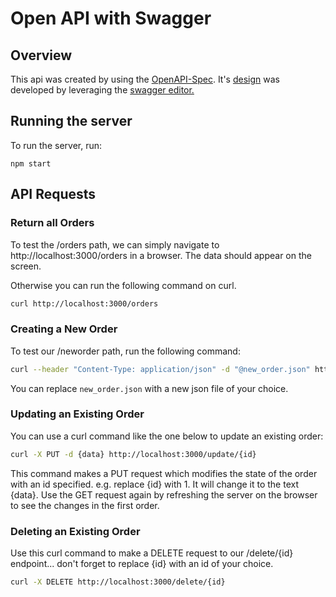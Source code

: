 # Open API with Swagger

## Overview

This api was created by using the [OpenAPI-Spec](https://github.com/OAI/OpenAPI-Specification). It's [design](./orders-openapi-spec.yaml) was developed by leveraging the [swagger editor.](https://editor.swagger.io/)

## Running the server

To run the server, run:

```npm
npm start
```

## API Requests

### Return all Orders

To test the /orders path, we can simply navigate to http://localhost:3000/orders in a browser. The data should appear on the screen.

Otherwise you can run the following command on curl.

```bash
curl http://localhost:3000/orders
```

### Creating a New Order

To test our /neworder path, run the following command:

```bash
curl --header "Content-Type: application/json" -d "@new_order.json" http://localhost:3000/neworder
```

You can replace `new_order.json` with a new json file of your choice.

### Updating an Existing Order

You can use a curl command like the one below to update an existing order:

```bash
curl -X PUT -d {data} http://localhost:3000/update/{id}
```

This command makes a PUT request which modifies the state of the order with an id specified. e.g. replace {id} with 1. It will change it to the text {data}. Use the GET request again by refreshing the server on the browser to see the changes in the first order.

### Deleting an Existing Order

Use this curl command to make a DELETE request to our /delete/{id} endpoint... don't forget to replace {id} with an id of your choice.

```bash
curl -X DELETE http://localhost:3000/delete/{id}
```
